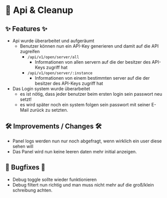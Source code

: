 # 🚀 Api & Cleanup

## ✨ Features ✨

* Api wurde überarbeitet und aufgeräumt
    * Benutzer können nun ein API-Key generieren und damit auf die API zugreifen
        * `/api/v1/open/server/all`
            * Informationen von allen servern auf die der besitzer des API-Keys zugriff hat
        * `/api/v1/open/server/:instance`
            * Informationen von einem bestimmten server auf die der besitzer des API-Keys zugriff hat
* Das Login system wurde überarbeitet
    * es ist nötig, dass jeder benutzer beim ersten login sein passwort neu setzt!
    * es wird später noch ein system folgen sein passwort mit seiner E-Mail zurück zu setzten.

## 🛠️ Improvements / Changes 🛠️

* Panel logs werden nun nur noch abgefragt, wenn wirklich ein user diese sehen will
* Das Panel wird nun keine leeren daten mehr initial anzeigen.

## 🐛 Bugfixes 🐛

* Debug toggle sollte wieder funktionieren
* Debug filtert nun richtig und man muss nicht mehr auf die groß/klein schreibung achten.